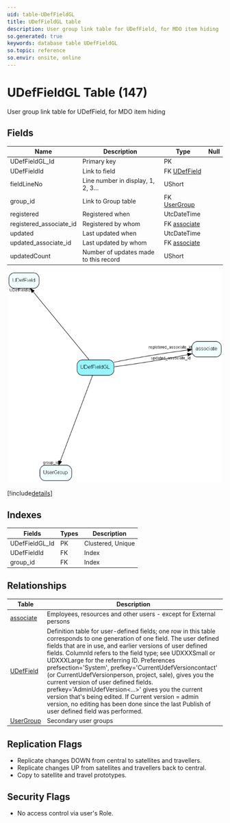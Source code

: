```yaml
---
uid: table-UDefFieldGL
title: UDefFieldGL table
description: User group link table for UDefField, for MDO item hiding
so.generated: true
keywords: database table UDefFieldGL
so.topic: reference
so.envir: onsite, online
---
```


# UDefFieldGL Table (147)

User group link table for UDefField, for MDO item hiding

## Fields

| Name | Description | Type | Null |
|------|-------------|------|:----:|
|UDefFieldGL\_Id|Primary key|PK| |
|UDefFieldId|Link to field|FK [UDefField](udeffield.md)| |
|fieldLineNo|Line number in display, 1, 2, 3…|UShort| |
|group\_id|Link to Group table|FK [UserGroup](usergroup.md)| |
|registered|Registered when|UtcDateTime| |
|registered\_associate\_id|Registered by whom|FK [associate](associate.md)| |
|updated|Last updated when|UtcDateTime| |
|updated\_associate\_id|Last updated by whom|FK [associate](associate.md)| |
|updatedCount|Number of updates made to this record|UShort| |


![UDefFieldGL table relationship diagram](./media/UDefFieldGL.png)

[!include[details](./includes/udeffieldgl.md)]

## Indexes

| Fields | Types | Description |
|--------|-------|-------------|
|UDefFieldGL\_Id |PK |Clustered, Unique |
|UDefFieldId |FK |Index |
|group\_id |FK |Index |

## Relationships

| Table|  Description |
|------|-------------|
|[associate](associate.md)  |Employees, resources and other users - except for External persons |
|[UDefField](udeffield.md)  |Definition table for user-defined fields; one row in this table corresponds to one generation of one field. The user defined fields that are in use, and earlier versions of user defined fields. ColumnId refers to the field type; see UDXXXSmall or UDXXXLarge for the referring ID.  Preferences prefsection=&apos;System&apos;, prefkey=&apos;CurrentUdefVersioncontact&apos;  (or CurrentUdefVersionperson, project, sale), gives you the current version of user defined fields.  prefkey=&apos;AdminUdefVersion&lt;...&gt;&apos; gives you the current version that&apos;s being edited. If Current version = admin version, no editing has been done since the last Publish of user defined field was performed. |
|[UserGroup](usergroup.md)  |Secondary user groups |


## Replication Flags

* Replicate changes DOWN from central to satellites and travellers.
* Replicate changes UP from satellites and travellers back to central.
* Copy to satellite and travel prototypes.

## Security Flags

* No access control via user's Role.

